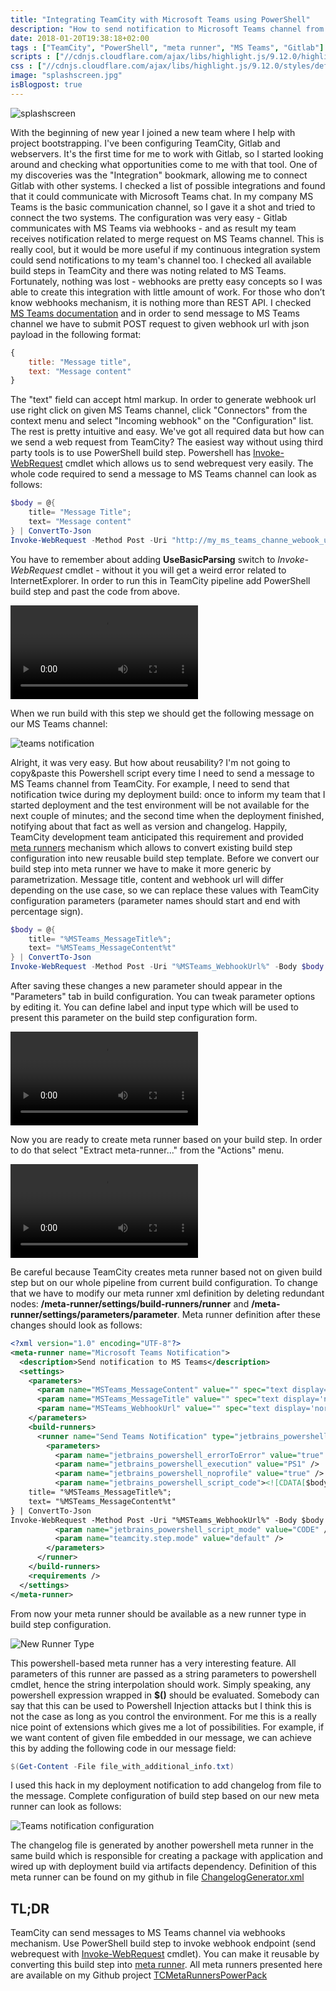 ```yaml
---
title: "Integrating TeamCity with Microsoft Teams using PowerShell"
description: "How to send notification to Microsoft Teams channel from TeamCity using PowerShell build step and how to make it reusable with meta runners."
date: 2018-01-20T19:38:18+02:00
tags : ["TeamCity", "PowerShell", "meta runner", "MS Teams", "Gitlab"]
scripts : ["//cdnjs.cloudflare.com/ajax/libs/highlight.js/9.12.0/highlight.min.js"]
css : ["//cdnjs.cloudflare.com/ajax/libs/highlight.js/9.12.0/styles/default.min.css"]
image: "splashscreen.jpg"
isBlogpost: true
---
```

![splashscreen](splashscreen.jpg)


With the beginning of new year I joined a new team where I help with project bootstrapping. I've been configuring TeamCity, Gitlab and webservers. It's the first time for me to work with Gitlab, so I started looking around and checking what opportunities come to me with that tool. One of my discoveries was the "Integration" bookmark, allowing me to connect Gitlab with other systems. I checked a list of possible integrations and found that it could communicate with Microsoft Teams chat. In my company MS Teams is the basic communication channel, so I gave it a shot and tried to connect the two systems. The configuration was very easy - Gitlab communicates with MS Teams via webhooks - and as result my team receives notification related to merge request on MS Teams channel. This is really cool, but it would be more useful if my continuous integration system could send notifications to my team's channel too. I checked all available build steps in TeamCity and there was noting related to MS Teams. Fortunately, nothing was lost - webhooks are pretty easy concepts so I was able to create this integration with little amount of work. For those who don’t know webhooks mechanism, it is nothing more than REST API. I checked [MS Teams documentation](https://docs.microsoft.com/en-us/microsoftteams/platform/concepts/connectors) and in order to send message to MS Teams channel we have to submit POST request to given webhook url with json payload in the following format:

```javascript
{
    title: "Message title",
    text: "Message content"
}
``` 
The "text" field can accept html markup.  In order to generate webhook url use right click on given MS Teams channel, click "Connectors" from the context menu and select "Incoming webhook" on the "Configuration" list. The rest is pretty intuitive and easy. We've got all required data but how can we send a web request from TeamCity? The easiest way without using third party tools is to use PowerShell build step. Powershell has [Invoke-WebRequest](https://docs.microsoft.com/en-us/powershell/module/microsoft.powershell.utility/invoke-webrequest?view=powershell-5.1) cmdlet which allows us to send webrequest very easily. The whole code required to send a message to MS Teams channel can look as follows:

```powershell
$body = @{
    title= "Message Title";
    text= "Message content"
} | ConvertTo-Json
Invoke-WebRequest -Method Post -Uri "http://my_ms_teams_channe_webook_url" -Body $body -ContentType "application/json" -UseBasicParsing
```

You have to remember about adding **UseBasicParsing** switch to *Invoke-WebRequest* cmdlet - without it you will get a weird error related to InternetExplorer. In order to run this in TeamCity pipeline add PowerShell build step and past the code from above.

<video controls>
  <source src="create_powershell_buildstep.mp4" type="video/mp4">  
  Your browser does not support the video tag.
</video>

When we run build with this step we should get the following message on our MS Teams channel:

![teams notification](teams_simple_notification.jpg)

Alright, it was very easy. But how about reusability? I'm not going to copy&paste this Powershell script every time I need to send a message to MS Teams channel from TeamCity. For example, I need to send that notification twice during my deployment build: once to inform my team that I started deployment and the test environment will be not available for the next couple of minutes; and the second time when the deployment finished, notifying about that fact as well as version and changelog. Happily, TeamCity development team anticipated this requirement and provided [meta runners](https://confluence.jetbrains.com/display/TCD10/Working+with+Meta-Runner) mechanism which allows to convert existing build step configuration into new reusable build step template. Before we convert our build step into meta runner we have to make it more generic by parametrization. Message title, content and webhook url will differ depending on the use case, so we can replace these values with TeamCity configuration parameters (parameter names should start and end with percentage sign). 

```powershell
$body = @{
    title= "%MSTeams_MessageTitle%";
    text= "%MSTeams_MessageContent%t"
} | ConvertTo-Json
Invoke-WebRequest -Method Post -Uri "%MSTeams_WebhookUrl%" -Body $body -ContentType "application/json" -UseBasicParsing
```
After saving these changes a new parameter should appear in the "Parameters" tab in build configuration. You can tweak parameter options by editing it. You can define label and input type which will be used to present this parameter on the build step configuration form.

 <video controls>
  <source src="teamcity_parameters.mp4" type="video/mp4">  
  Your browser does not support the video tag.
</video>

Now you are ready to create meta runner based on your build step. In order to do that select "Extract meta-runner..." from the "Actions"  menu.

 <video controls>
  <source src="extract_metarunner.mp4" type="video/mp4">  
  Your browser does not support the video tag.
</video>

Be careful because TeamCity creates meta runner based not on given build step but on our whole pipeline from current build configuration. To change that we have to modify our meta runner xml definition by deleting redundant nodes: **/meta-runner/settings/build-runners/runner** and **/meta-runner/settings/parameters/parameter**. Meta runner definition after these changes should look as follows:

```xml
<?xml version="1.0" encoding="UTF-8"?>
<meta-runner name="Microsoft Teams Notification">
  <description>Send notification to MS Teams</description>
  <settings>
    <parameters>
      <param name="MSTeams_MessageContent" value="" spec="text display='normal' label='Content' validationMode='any'" />
      <param name="MSTeams_MessageTitle" value="" spec="text display='normal' label='Title' validationMode='any'" />
      <param name="MSTeams_WebhookUrl" value="" spec="text display='normal' label='MS Teams Webhook Url' validationMode='any'" />
    </parameters>
    <build-runners>     
      <runner name="Send Teams Notification" type="jetbrains_powershell">
        <parameters>
          <param name="jetbrains_powershell_errorToError" value="true" />
          <param name="jetbrains_powershell_execution" value="PS1" />
          <param name="jetbrains_powershell_noprofile" value="true" />
          <param name="jetbrains_powershell_script_code"><![CDATA[$body = @{
    title= "%MSTeams_MessageTitle%";
    text= "%MSTeams_MessageContent%t"
} | ConvertTo-Json
Invoke-WebRequest -Method Post -Uri "%MSTeams_WebhookUrl%" -Body $body -ContentType "application/json" -UseBasicParsing]]></param>
          <param name="jetbrains_powershell_script_mode" value="CODE" />
          <param name="teamcity.step.mode" value="default" />
        </parameters>
      </runner>
    </build-runners>
    <requirements />
  </settings>
</meta-runner>
```
From now your meta runner should be available as a new runner type in build step configuration.

![New Runner Type](meta_runner_as_build_step.jpg)

This powershell-based meta runner has a very interesting feature. All parameters of this runner are passed as a string parameters to powershell cmdlet, hence the string interpolation should work. Simply speaking, any powershell expression wrapped in **$()** should be evaluated. Somebody can say that this can be used to Powershell Injection attacks but I think this is not the case as long as you control the environment. For me this is a really nice point of extensions which gives me a lot of possibilities. For example, if we want content of given file embedded in our message, we can achieve this by adding the following code in our message field:

```powershell
$(Get-Content -File file_with_additional_info.txt)
```

I used this hack in my deployment notification to add changelog from file to the message. Complete configuration of build step based on our new meta runner can look as follows:

![Teams notification configuration](teams_notification_configured.jpg)

The changelog file is generated by another powershell meta runner in the same build which is responsible for creating a package with application and wired up with deployment build via artifacts dependency. Definition of this meta runner can be found on my github in file [ChangelogGenerator.xml](https://github.com/cezarypiatek/TCMetaRunnersPowerPack/blob/master/src/ChangelogGenerator.xml)


## TL;DR
TeamCity can send messages to MS Teams channel via webhooks mechanism. Use PowerShell build step to invoke webhook endpoint (send webrequest with [Invoke-WebRequest](https://docs.microsoft.com/en-us/powershell/module/microsoft.powershell.utility/invoke-webreques) cmdlet). You can make it reusable by converting this build step into [meta runner](https://confluence.jetbrains.com/display/TCD10/Working+with+Meta-Runner). All meta runners presented here are available on my Github project [TCMetaRunnersPowerPack](https://github.com/cezarypiatek/TCMetaRunnersPowerPack)
